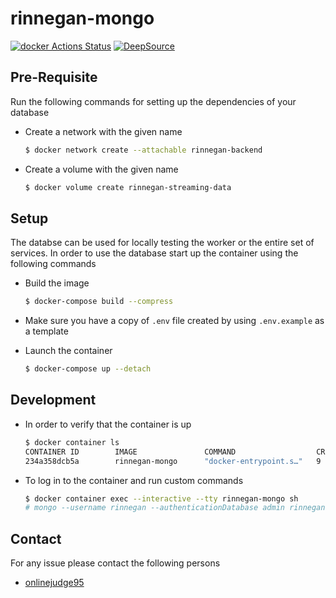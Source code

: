 # rinnegan-mongo

[![docker Actions Status](https://github.com/court-room/rinnegan-mongo/workflows/docker/badge.svg)](https://github.com/court-room/rinnegan-mongo/actions)
[![DeepSource](https://static.deepsource.io/deepsource-badge-light-mini.svg)](https://deepsource.io/gh/court-room/rinnegan-mongo/?ref=repository-badge)

## Pre-Requisite

Run the following commands for setting up the dependencies of your database

- Create a network with the given name

  ```bash
  $ docker network create --attachable rinnegan-backend
  ```

- Create a volume with the given name

  ```bash
  $ docker volume create rinnegan-streaming-data
  ```

## Setup

The databse can be used for locally testing the worker or the entire set of services.
In order to use the database start up the container using the following commands

- Build the image

  ```bash
  $ docker-compose build --compress
  ```

- Make sure you have a copy of `.env` file created by using `.env.example` as a template

- Launch the container

  ```bash
  $ docker-compose up --detach
  ```

## Development

- In order to verify that the container is up

  ```bash
  $ docker container ls
  CONTAINER ID        IMAGE               COMMAND                  CREATED             STATUS              PORTS               NAMES
  234a358dcb5a        rinnegan-mongo      "docker-entrypoint.s…"   9 seconds ago       Up 8 seconds        27017/tcp           rinnegan-mongo
  ```

- To log in to the container and run custom commands

  ```bash
  $ docker container exec --interactive --tty rinnegan-mongo sh
  # mongo --username rinnegan --authenticationDatabase admin rinnegan
  ```

## Contact

For any issue please contact the following persons

- [onlinejudge95](https://github.com/onlinejudge95)
